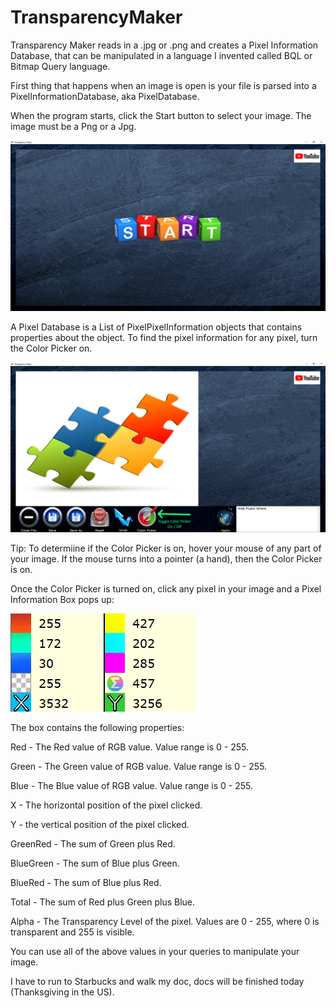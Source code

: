 # TransparencyMaker
Transparency Maker reads in a .jpg or .png and creates a Pixel Information Database, that can be manipulated in a language I invented called BQL or Bitmap Query language.

First thing that happens when an image is open is your file is parsed into a PixelInformationDatabase, aka PixelDatabase.

When the program starts, click the Start button to select your image. The image must be a Png or a Jpg.

<img src="https://github.com/DataJuggler/TransparencyMaker/blob/master/Docs/ScreenShot.png">

A Pixel Database is a List of PixelPixelInformation objects that contains properties about the object. To find the pixel information for any pixel, turn the Color Picker on.

<img src="https://github.com/DataJuggler/TransparencyMaker/blob/master/Docs/ColorPicker.png">

Tip: To determiine if the Color Picker is on, hover your mouse of any part of your image. If the mouse turns into a pointer (a hand), then the Color Picker is on. 

Once the Color Picker is turned on, click any pixel in your image and a Pixel Information Box pops up:

<img src="https://github.com/DataJuggler/TransparencyMaker/blob/master/Docs/PixelInfoBox.png">

The box contains the following properties:

Red - The Red value of RGB value. Value range is 0 - 255.

Green - The Green value of RGB value. Value range is 0 - 255.

Blue - The Blue value of RGB value. Value range is 0 - 255.

X - The horizontal position of the pixel clicked. 

Y - the vertical position of the pixel clicked.

GreenRed - The sum of Green plus Red.

BlueGreen - The sum of Blue plus Green.

BlueRed - The sum of Blue plus Red.

Total - The sum of Red plus Green plus Blue.

Alpha - The Transparency Level of the pixel. Values are 0 - 255, where 0 is transparent and 255 is visible.

You can use all of the above values in your queries to manipulate your image.

I have to run to Starbucks and walk my doc, docs will be finished today (Thanksgiving in the US).








